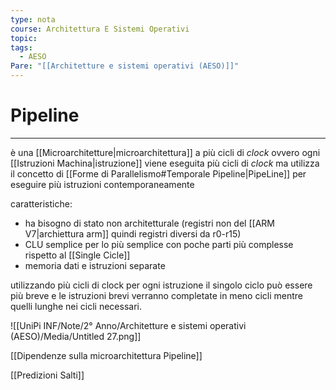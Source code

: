 ```yaml
---
type: nota
course: Architettura E Sistemi Operativi
topic: 
tags:
  - AESO
Pare: "[[Architetture e sistemi operativi (AESO)]]"
---
```

# Pipeline
---
è una [[Microarchitetture|microarchitettura]] a più cicli di _clock_ ovvero ogni [[Istruzioni Machina|istruzione]] viene eseguita più cicli di _clock_  ma utilizza il concetto di [[Forme di Parallelismo#Temporale Pipeline|PipeLine]] per eseguire più istruzioni contemporaneamente

caratteristiche:

- ha bisogno di stato non architetturale (registri non del [[ARM V7|archiettura arm]] quindi registri diversi da r0-r15)
- CLU semplice per lo più semplice con poche parti più complesse rispetto al [[Single Cicle]]
- memoria dati e istruzioni separate

utilizzando più cicli di clock per ogni istruzione il singolo ciclo può essere più breve e le istruzioni brevi verranno completate in meno cicli mentre quelli lunghe nei cicli necessari.

![[UniPi INF/Note/2° Anno/Architetture e sistemi operativi (AESO)/Media/Untitled 27.png]]

[[Dipendenze sulla microarchitettura Pipeline]]

[[Predizioni Salti]]
